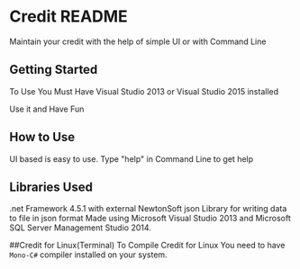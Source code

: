 # Credit README

Maintain your credit with the help of simple UI or with Command Line

## Getting Started

To Use You Must Have Visual Studio 2013 or Visual Studio 2015 installed

Use it and Have Fun

## How to Use

UI based is easy to use.
Type "help" in Command Line to get help

## Libraries Used

.net Framework 4.5.1 with external NewtonSoft json Library for writing data to file in json format
Made using Microsoft Visual Studio 2013 and Microsoft SQL Server Management Studio 2014.

##Credit for Linux(Terminal)
To Compile Credit for Linux You need to have `Mono-C#` compiler installed on your system.
